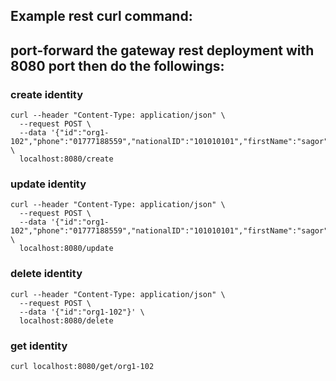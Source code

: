 ## Example rest curl command:

## port-forward the gateway rest deployment with 8080 port then do the followings:

### create identity
```curl
curl --header "Content-Type: application/json" \
  --request POST \
  --data '{"id":"org1-102","phone":"01777188559","nationalID":"101010101","firstName":"sagor"}' \
  localhost:8080/create
```  
### update identity
```curl
curl --header "Content-Type: application/json" \
  --request POST \
  --data '{"id":"org1-102","phone":"01777188559","nationalID":"101010101","firstName":"sagor","lastName":"azad","gender":"male"}' \
  localhost:8080/update 
``` 
### delete identity
```curl
curl --header "Content-Type: application/json" \
  --request POST \
  --data '{"id":"org1-102"}' \
  localhost:8080/delete   
```
### get identity
```curl
curl localhost:8080/get/org1-102  
```